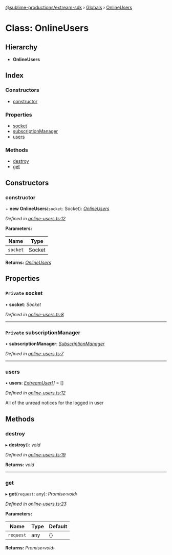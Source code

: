 [@sublime-productions/extream-sdk](../README.md) › [Globals](../globals.md) › [OnlineUsers](onlineusers.md)

# Class: OnlineUsers

## Hierarchy

* **OnlineUsers**

## Index

### Constructors

* [constructor](onlineusers.md#constructor)

### Properties

* [socket](onlineusers.md#private-socket)
* [subscriptionManager](onlineusers.md#private-subscriptionmanager)
* [users](onlineusers.md#users)

### Methods

* [destroy](onlineusers.md#destroy)
* [get](onlineusers.md#get)

## Constructors

###  constructor

\+ **new OnlineUsers**(`socket`: Socket): *[OnlineUsers](onlineusers.md)*

*Defined in [online-users.ts:12](https://github.com/Extream-SaaS/ex-sdk/blob/849839b/src/online-users.ts#L12)*

**Parameters:**

Name | Type |
------ | ------ |
`socket` | Socket |

**Returns:** *[OnlineUsers](onlineusers.md)*

## Properties

### `Private` socket

• **socket**: *Socket*

*Defined in [online-users.ts:8](https://github.com/Extream-SaaS/ex-sdk/blob/849839b/src/online-users.ts#L8)*

___

### `Private` subscriptionManager

• **subscriptionManager**: *[SubscriptionManager](subscriptionmanager.md)*

*Defined in [online-users.ts:7](https://github.com/Extream-SaaS/ex-sdk/blob/849839b/src/online-users.ts#L7)*

___

###  users

• **users**: *[ExtreamUser](../interfaces/extreamuser.md)[]* = []

*Defined in [online-users.ts:12](https://github.com/Extream-SaaS/ex-sdk/blob/849839b/src/online-users.ts#L12)*

All of the unread notices for the logged in user

## Methods

###  destroy

▸ **destroy**(): *void*

*Defined in [online-users.ts:19](https://github.com/Extream-SaaS/ex-sdk/blob/849839b/src/online-users.ts#L19)*

**Returns:** *void*

___

###  get

▸ **get**(`request`: any): *Promise‹void›*

*Defined in [online-users.ts:23](https://github.com/Extream-SaaS/ex-sdk/blob/849839b/src/online-users.ts#L23)*

**Parameters:**

Name | Type | Default |
------ | ------ | ------ |
`request` | any | {} |

**Returns:** *Promise‹void›*
